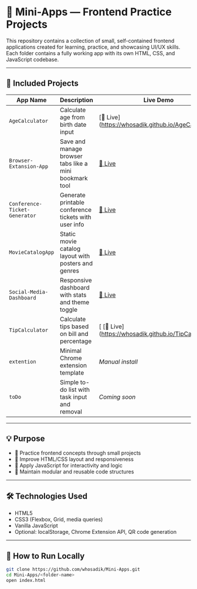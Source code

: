 # 🧰 Mini-Apps — Frontend Practice Projects

This repository contains a collection of small, self-contained frontend applications created for learning, practice, and showcasing UI/UX skills. Each folder contains a fully working app with its own HTML, CSS, and JavaScript codebase.

---

## 📁 Included Projects

| App Name                       | Description                                         | Live Demo |
|-------------------------------|-----------------------------------------------------|-----------|
| `AgeCalculator`               | Calculate age from birth date input                |  [🔗 Live] (https://whosadik.github.io/AgeCalculator/)|
| `Browser-Extansion-App`       | Save and manage browser tabs like a mini bookmark tool | [🔗 Live](https://whosadik.github.io/Browser-Extansion-App/) |
| `Conference-Ticket-Generator` | Generate printable conference tickets with user info | [🔗 Live](https://whosadik.github.io/Conference-Ticket-Generator/) |
| `MovieCatalogApp`             | Static movie catalog layout with posters and genres | [🔗 Live](https://whosadik.github.io/MovieCatalogApp/) |
| `Social-Media-Dashboard`      | Responsive dashboard with stats and theme toggle    | [🔗 Live](https://whosadik.github.io/Social-Media-Dashboard/) |
| `TipCalculator`               | Calculate tips based on bill and percentage         |[  [🔗 Live] (https://whosadik.github.io/TipCalculator/)|
| `extention`                   | Minimal Chrome extension template                   | *Manual install* |
| `toDo`                        | Simple to-do list with task input and removal       | *Coming soon* |

---

## 💡 Purpose

- 🧪 Practice frontend concepts through small projects  
- 🎨 Improve HTML/CSS layout and responsiveness  
- 🧠 Apply JavaScript for interactivity and logic  
- 📁 Maintain modular and reusable code structures  

---

## 🛠️ Technologies Used

- HTML5  
- CSS3 (Flexbox, Grid, media queries)  
- Vanilla JavaScript  
- Optional: localStorage, Chrome Extension API, QR code generation

---

## 🚀 How to Run Locally

```bash
git clone https://github.com/whosadik/Mini-Apps.git
cd Mini-Apps/<folder-name>
open index.html
